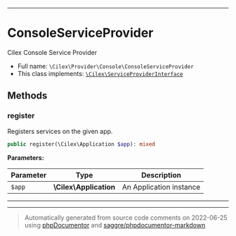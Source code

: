 ***

# ConsoleServiceProvider

Cilex Console Service Provider



* Full name: `\Cilex\Provider\Console\ConsoleServiceProvider`
* This class implements:
[`\Cilex\ServiceProviderInterface`](../../ServiceProviderInterface.md)




## Methods


### register

Registers services on the given app.

```php
public register(\Cilex\Application $app): mixed
```








**Parameters:**

| Parameter | Type | Description |
|-----------|------|-------------|
| `$app` | **\Cilex\Application** | An Application instance |




***


***
> Automatically generated from source code comments on 2022-06-25 using [phpDocumentor](http://www.phpdoc.org/) and [saggre/phpdocumentor-markdown](https://github.com/Saggre/phpDocumentor-markdown)
